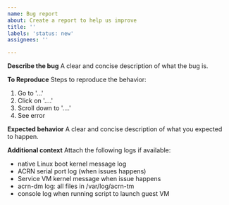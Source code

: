 ```yaml
---
name: Bug report
about: Create a report to help us improve
title: ''
labels: 'status: new'
assignees: ''

---
```


**Describe the bug**
A clear and concise description of what the bug is.

**To Reproduce**
Steps to reproduce the behavior:
1. Go to '...'
2. Click on '....'
3. Scroll down to '....'
4. See error

**Expected behavior**
A clear and concise description of what you expected to happen.

**Additional context**
Attach the following logs if available:

- native Linux boot kernel message log
- ACRN serial port log (when issues happens)
- Service VM kernel message when issue happens
- acrn-dm log: all files in /var/log/acrn-tm
- console log when running script to launch guest VM
